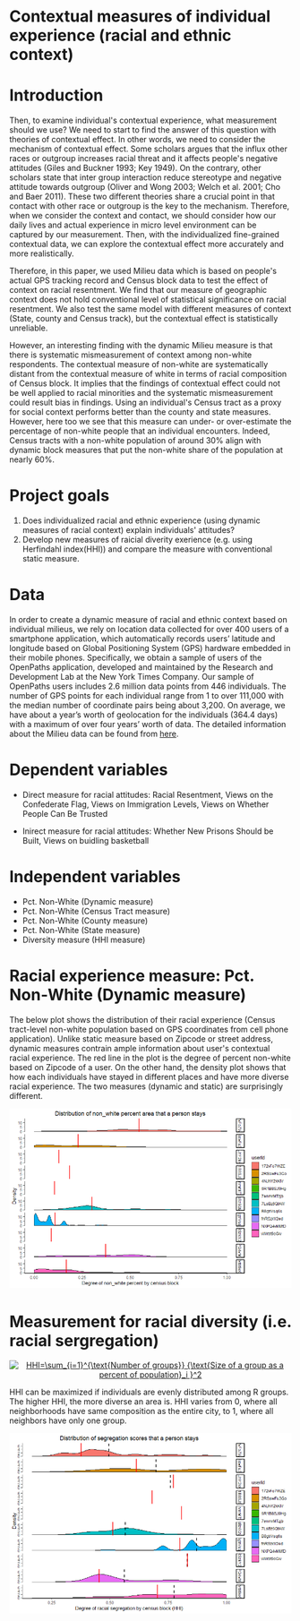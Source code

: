 # Contextual measures of individual experience (racial and ethnic context)


# Introduction
Then, to examine individual's contextual experience, what measurement should we use? We need to start to find the answer of this question with theories of contextual effect. In other words, we need to consider the mechanism of contextual effect. Some scholars argues that the influx other races or outgroup increases racial threat and it affects people's negative attitudes (Giles and Buckner 1993; Key 1949). On the contrary, other scholars state that inter group interaction reduce stereotype and negative attitude towards outgroup (Oliver and Wong 2003; Welch et al. 2001; Cho and Baer 2011). These two different theories share a crucial point in that contact with other race or outgroup is the key to the mechanism. Therefore, when we consider the context and contact, we should consider how our daily lives and actual experience in micro level environment can be captured by our measurement. Then, with the individualized fine-grained contextual data, we can explore the contextual effect more accurately and more realistically. 

Therefore, in this paper, we used Milieu data which is based on people's actual GPS tracking record and Census block data to test the effect of context on racial resentment. We find that our measure of geographic context does not hold conventional level of statistical significance on racial resentment. We also test the same model with different measures of context (State, county and Census track), but the contextual effect is statistically unreliable. 

However, an interesting finding with the dynamic Milieu measure is that there is systematic mismeasurement of context among non-white respondents. The contextual measure of non-white are systematically distant from the contextual measure of white in terms of racial composition of Census block. It implies that the findings of contextual effect could not be well applied to racial minorities and the systematic mismeasurement could result bias in findings. Using an individual's Census tract as a proxy for social context performs better than the county and state measures. However, here too we see that this measure can under- or over-estimate the percentage of non-white people that an individual encounters. Indeed, Census tracts with a non-white population of around 30% align with dynamic block measures that put the non-white share of the population at nearly 60%.

# Project goals
1) Does individualized racial and ethnic experience (using dynamic measures of racial context) explain individuals' attitudes?
2) Develop new measures of raicial diverity exerience (e.g. using Herfindahl index(HHI)) and compare the measure with conventional static measure.

# Data
In order to create a dynamic measure of racial and ethnic context based on individual milieus, we rely on location data collected for over 400 users of a smartphone application, which automatically records users’ latitude and longitude based on Global Positioning System (GPS) hardware embedded in their mobile phones. Specifically, we obtain a sample of users of the OpenPaths application, developed and maintained by the Research and Development Lab at the New York Times Company. Our sample of OpenPaths users includes 2.6 million data points from 446 individuals. The number of GPS points for each individual range from 1 to over 111,000 with the median number of coordinate pairs being about 3,200. On average, we have about a year’s worth of geolocation for the individuals (364.4 days) with a maximum of over four years’ worth of data. The detailed information about the Milieu data can be found from [here](http://www.andrewreeves.org/papers/context.pdf).

 # Dependent variables
* Direct measure for racial attitudes: Racial Resentment, Views on the Confederate Flag, Views on Immigration Levels, Views on Whether People Can Be Trusted

* Inirect measure for racial attitudes: Whether New Prisons Should be Built, Views on buidling basketball

 # Independent variables
* Pct. Non-White (Dynamic measure)
* Pct. Non-White (Census Tract measure)
* Pct. Non-White (County measure)
* Pct. Non-White (State measure)
* Diversity measure (HHI measure)


# Racial experience measure: Pct. Non-White (Dynamic measure)
The below plot shows the distribution of their racial experience (Census tract-level non-white population based on GPS coordinates from cell phone application). Unlike static measure based on Zipcode or street address, dynamic measures contrain ample information about user's contextual racial experience. The red line in the plot is the degree of percent non-white based on Zipcode of a user. On the other hand, the density plot shows that how each individuals have stayed in different places and have more diverse racial experience. The two measures (dynamic and static) are surprisingly different. 

<p align="center">
<img src="graphs/Dynamic.png" width="600" //>
</p>


# Measurement for racial diversity (i.e. racial sergregation)
<p align="center">
 <a href="https://www.codecogs.com/eqnedit.php?latex=HHI=\sum_{i=1}^{\text{Number&space;of&space;groups}}&space;{\text{Size&space;of&space;a&space;group&space;as&space;a&space;percent&space;of&space;population}_i&space;}^2" target="_blank"><img src="https://latex.codecogs.com/gif.latex?HHI=\sum_{i=1}^{\text{Number&space;of&space;groups}}&space;{\text{Size&space;of&space;a&space;group&space;as&space;a&space;percent&space;of&space;population}_i&space;}^2" title="HHI=\sum_{i=1}^{\text{Number of groups}} {\text{Size of a group as a percent of population}_i }^2" /></a>
 </p>

HHI can be maximized if individuals are evenly distributed among R groups. The higher HHI, the more diverse an area is. HHI varies from 0, where all neighborhoods have same composition as the entire city, to 1, where all neighbors have only one group.

<p align="center">
<img src="graphs/HHI.png" width="600" //>
</p>

